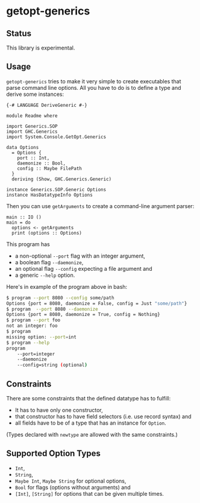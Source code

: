 # getopt-generics

## Status

This library is experimental.

## Usage

`getopt-generics` tries to make it very simple to create executables that parse
command line options. All you have to do is to define a type and derive some
instances:

~~~ {.haskell}
{-# LANGUAGE DeriveGeneric #-}

module Readme where

import Generics.SOP
import GHC.Generics
import System.Console.GetOpt.Generics

data Options
  = Options {
    port :: Int,
    daemonize :: Bool,
    config :: Maybe FilePath
  }
  deriving (Show, GHC.Generics.Generic)

instance Generics.SOP.Generic Options
instance HasDatatypeInfo Options
~~~

Then you can use `getArguments` to create a command-line argument parser:

~~~ {.haskell}
main :: IO ()
main = do
  options <- getArguments
  print (options :: Options)
~~~

This program has

- a non-optional `--port` flag with an integer argument,
- a boolean flag `--daemonize`,
- an optional flag `--config` expecting a file argument and
- a generic `--help` option.

Here's in example of the program above in bash:
``` bash
$ program --port 8080 --config some/path
Options {port = 8080, daemonize = False, config = Just "some/path"}
$ program  --port 8080 --daemonize
Options {port = 8080, daemonize = True, config = Nothing}
$ program --port foo
not an integer: foo
$ program
missing option: --port=int
$ program --help
program
    --port=integer
    --daemonize
    --config=string (optional)
```

## Constraints

There are some constraints that the defined datatype has to fulfill:

  * It has to have only one constructor,
  * that constructor has to have field selectors (i.e. use record syntax) and
  * all fields have to be of a type that has an instance for `Option`.

(Types declared with `newtype` are allowed with the same constraints.)

## Supported Option Types

- `Int`,
- `String`,
- `Maybe Int`, `Maybe String` for optional options,
- `Bool` for flags (options without arguments) and
- `[Int]`, `[String]` for options that can be given multiple times.
